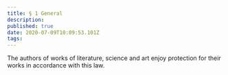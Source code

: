 ```yaml
---
title: § 1 General
description: 
published: true
date: 2020-07-09T10:09:53.101Z
tags: 
---
```


The authors of works of literature, science and art enjoy protection for their works in accordance with this law.
